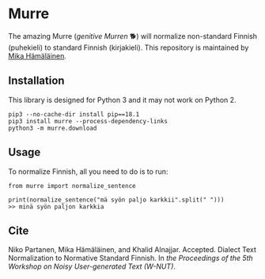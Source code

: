 # Murre
The amazing Murre (*genitive Murren* 🐕) will normalize non-standard Finnish (puhekieli) to standard Finnish (kirjakieli). 
This repository is maintained by [Mika Hämäläinen](https://mikakalevi.com).

## Installation

This library is designed for Python 3 and it may not work on Python 2.

    pip3 --no-cache-dir install pip==18.1
    pip3 install murre --process-dependency-links
    python3 -m murre.download
    
## Usage

To normalize Finnish, all you need to do is to run:

    from murre import normalize_sentence
    
    print(normalize_sentence("mä syön paljo karkkii".split(" ")))
    >> minä syön paljon karkkia

## Cite

Niko Partanen, Mika Hämäläinen, and Khalid Alnajjar. Accepted. Dialect Text Normalization to Normative Standard Finnish. In *the Proceedings of the 5th Workshop on Noisy User-generated Text (W-NUT)*.
